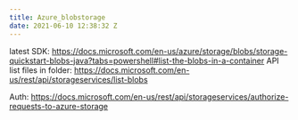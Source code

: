 ```yaml
---
title: Azure_blobstorage
date: 2021-06-10 12:38:32 Z
---
```


latest SDK:
https://docs.microsoft.com/en-us/azure/storage/blobs/storage-quickstart-blobs-java?tabs=powershell#list-the-blobs-in-a-container
API list files in folder:
https://docs.microsoft.com/en-us/rest/api/storageservices/list-blobs

Auth:
https://docs.microsoft.com/en-us/rest/api/storageservices/authorize-requests-to-azure-storage
